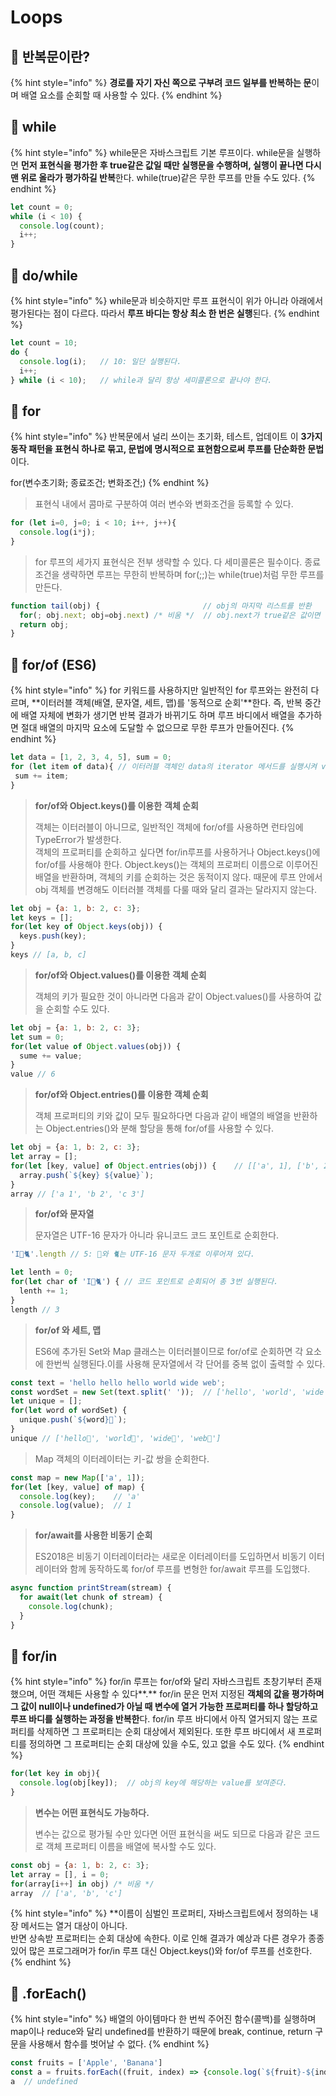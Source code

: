 # Loops

## 🐇 반복문이란?

{% hint style="info" %}
**경로를 자기 자신 쪽으로 구부려 코드 일부를 반복하는 문**이며 배열 요소를 순회할 때 사용할 수 있다.
{% endhint %}

## 🐇 while

{% hint style="info" %}
while문은 자바스크립트 기본 루프이다. while문을 실행하면 **먼저 표현식을 평가한 후 true같은 값일 때만 실행문을 수행하며, 실행이 끝나면 다시 맨 위로 올라가 평가하길 반복**한다. while(true)같은 무한 루프를 만들 수도 있다.
{% endhint %}

```javascript
let count = 0;
while (i < 10) {
  console.log(count);
  i++;
}
```

## 🐇 do/while

{% hint style="info" %}
while문과 비슷하지만 루프 표현식이 위가 아니라 아래에서 평가된다는 점이 다르다. 따라서 **루프 바디는 항상 최소 한 번은 실행**된다.
{% endhint %}

```javascript
let count = 10;
do {
  console.log(i);   // 10: 일단 실행된다.
  i++;
} while (i < 10);   // while과 달리 항상 세미콜론으로 끝나야 한다.
```

## 🐇 for

{% hint style="info" %}
반복문에서 널리 쓰이는 초기화, 테스트, 업데이트 이 **3가지 동작 패턴을 표현식 하나로 묶고, 문법에 명시적으로 표현함으로써 루프를 단순화한 문법**이다.

for(변수초기화; 종료조건; 변화조건;)&#x20;
{% endhint %}

> 표현식 내에서 콤마로 구분하여 여러 변수와 변화조건을 등록할 수 있다.

```javascript
for (let i=0, j=0; i < 10; i++, j++){
  console.log(i*j);
}
```

> for 루프의 세가지 표현식은 전부 생략할 수 있다. 다 세미콜론은 필수이다. 종료조건을 생략하면 루프는 무한히 반복하며 for(;;)는 while(true)처럼 무한 루프를 만든다.

```javascript
function tail(obj) {                       // obj의 마지막 리스트를 반환
  for(; obj.next; obj=obj.next) /* 비움 */  // obj.next가 true같은 값이면 반복
  return obj;
}
```

## 🐇 for/of (ES6)

{% hint style="info" %}
for 키워드를 사용하지만 일반적인 for 루프와는 완전히 다르며, **이터러블 객체(배열, 문자열, 세트, 맵)를 '동적으로 순회'**한다. 즉, 반복 중간에 배열 자체에 변화가 생기면 반복 결과가 바뀌기도 하며 루프 바디에서 배열을 추가하면 절대 배열의 마지막 요소에 도달할 수 없으므로 무한 루프가 만들어진다.&#x20;
{% endhint %}

```javascript
let data = [1, 2, 3, 4, 5], sum = 0;
for (let item of data){ // 이터러블 객체인 data의 iterator 메서드를 실행시켜 value와 done이 담긴 이터러블 객체를 반환받은 후, done이 false 일 때까지 순회하며 value를 꺼내 item에 넣음
 sum += item;
}
```

> **for/of와 Object.keys()를 이용한** **객체 순회**
>
> 객체는 이터러블이 아니므로, 일반적인 객체에 for/of를 사용하면 런타임에 TypeError가 발생한다.\
> 객체의 프로퍼티를 순회하고 싶다면 for/in루프를 사용하거나 Object.keys()에 for/of를 사용해야 한다. Object.keys()는 객체의 프로퍼티 이름으로 이루어진 배열을 반환하며, 객체의 키를 순회하는 것은 동적이지 않다. 때문에 루프 안에서 obj 객체를 변경해도 이터러블 객체를 다룰 때와 달리 결과는 달라지지 않는다.

```javascript
let obj = {a: 1, b: 2, c: 3};
let keys = [];
for(let key of Object.keys(obj)) {
  keys.push(key);
}
keys // [a, b, c]
```

> **for/of와 Object.values()를 이용한** **객체 순회**
>
> 객체의 키가 필요한 것이 아니라면 다음과 같이 Object.values()를 사용하여 값을 순회할 수도 있다.

```javascript
let obj = {a: 1, b: 2, c: 3};
let sum = 0;
for(let value of Object.values(obj)) {
  sume += value;
}
value // 6
```

> **for/of와 Object.entries()를 이용한** **객체 순회**
>
> 객체 프로퍼티의 키와 값이 모두 필요하다면 다음과 같이 배열의 배열을 반환하는 Object.entries()와 분해 할당을 통해 for/of를 사용할 수 있다.

```javascript
let obj = {a: 1, b: 2, c: 3};
let array = [];
for(let [key, value] of Object.entries(obj)) {    // [['a', 1], ['b', 2]...]
  array.push(`${key} ${value}`);
}
array // ['a 1', 'b 2', 'c 3']
```

> **for/of와 문자열**
>
> 문자열은 UTF-16 문자가 아니라 유니코드 코드 포인트로 순회한다.&#x20;

```javascript
'I💙🐈'.length // 5: 💙와 🐈는 UTF-16 문자 두개로 이루어져 있다.

let lenth = 0;
for(let char of 'I💙🐈') { // 코드 포인트로 순회되어 총 3번 실행된다.
  lenth += 1;
}
length // 3
```

> **for/of 와 세트, 맵**
>
> ES6에 추가된 Set와 Map 클래스는 이터러블이므로 for/of로 순회하면 각 요소에 한번씩 실행된다.이를 사용해 문자열에서 각 단어를 중복 없이 출력할 수 있다.

```javascript
const text = 'hello hello hello world wide web';
const wordSet = new Set(text.split(' '));  // ['hello', 'world', 'wide', 'web']
let unique = [];
for(let word of wordSet) {
  unique.push(`${word}💙`);
}
unique // ['hello💙', 'world💙', 'wide💙', 'web💙']
```

> Map 객체의 이터레이터는 키-값 쌍을 순회한다.&#x20;

```javascript
const map = new Map(['a', 1]);
for(let [key, value] of map) {
  console.log(key);    // 'a'
  console.log(value);  // 1
}
```

> **for/await를 사용한 비동기 순회**
>
> ES2018은 비동기 이터레이터라는 새로운 이터레이터를 도입하면서 비동기 이터레이터와 함께 동작하도록 for/of 루프를 변형한 for/await 루프를 도입했다.

```javascript
async function printStream(stream) {
  for await(let chunk of stream) {
    console.log(chunk);
  }
}
```

## 🐇 for/in

{% hint style="info" %}
for/in 루프는 for/of와 달리 자바스크립트 초창기부터 존재했으며, 어떤 객체든 사용할 수 있다**.** for/in 문은 먼저 지정된 **객체의 값을 평가하며 그 값이 null이나 undefined가 아닐 때 변수에 열거 가능한 프로퍼티를 하나 할당하고 루프 바디를 실행하는 과정을 반복한**다. for/in 루프 바디에서 아직 열거되지 않는 프로퍼티를 삭제하면 그 프로퍼티는 순회 대상에서 제외된다. 또한 루프 바디에서 새 프로퍼티를 정의하면 그 프로퍼티는 순회 대상에 있을 수도, 있고 없을 수도 있다.
{% endhint %}

```javascript
for(let key in obj){
  console.log(obj[key]);  // obj의 key에 해당하는 value를 보여준다.
}
```

> **변수는 어떤 표현식도 가능하다.**
>
> 변수는 값으로 평가될 수만 있다면 어떤 표현식을 써도 되므로 다음과 같은 코드로 객체 프로퍼티 이름을 배열에 복사할 수도 있다.

```javascript
const obj = {a: 1, b: 2, c: 3};
let array = [], i = 0;
for(array[i++] in obj) /* 비움 */
array  // ['a', 'b', 'c'] 
```

{% hint style="info" %}
\*\*이름이 심벌인 프로퍼티, 자바스크립트에서 정의하는 내장 메서드는 열거 대상이 아니다.\
반면 상속받 프로퍼티는 순회 대상에 속한다. 이로 인해 결과가 예상과 다른 경우가 종종 있어 많은 프로그래머가 for/in 루프 대신 Object.keys()와 for/of 루프를 선호한다.
{% endhint %}

## 🐇 .forEach()

{% hint style="info" %}
배열의 아이템마다 한 번씩 주어진 함수(콜백)를 실행하며 map이나 reduce와 달리 undefined를 반환하기 때문에 break, continue, return 구문을 사용해서 함수를 벗어날 수 없다.
{% endhint %}

```javascript
const fruits = ['Apple', 'Banana']
const a = fruits.forEach((fruit, index) => {console.log(`${fruit}-${index}`)})
a  // undefined
```
